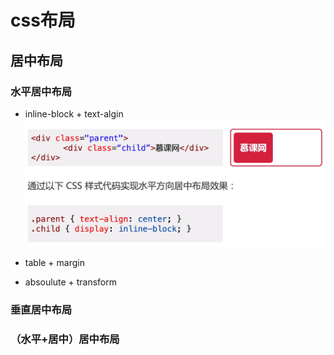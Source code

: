 # css布局

## 居中布局

### 水平居中布局

- inline-block + text-algin
![](_v_images/20191031201629034_14139.png)
- table + margin 

- absoulute + transform

### 垂直居中布局

### （水平+居中）居中布局